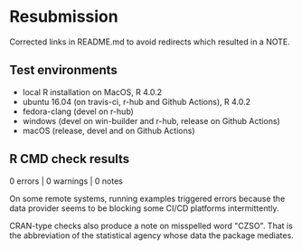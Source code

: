# Resubmission

Corrected links in README.md to avoid redirects which resulted in a NOTE.

## Test environments

* local R installation on MacOS, R 4.0.2
* ubuntu 16.04 (on travis-ci, r-hub and Github Actions), R 4.0.2
* fedora-clang (devel on r-hub)
* windows (devel on win-builder and r-hub, release on Github Actions)
* macOS (release, devel and on Github Actions)

## R CMD check results

0 errors | 0 warnings | 0 notes

On some remote systems, running examples triggered errors because the data provider seems to be blocking some CI/CD platforms intermittently.

CRAN-type checks also produce a note on misspelled word "CZSO".
That is the abbreviation of the statistical agency whose data the package mediates.
